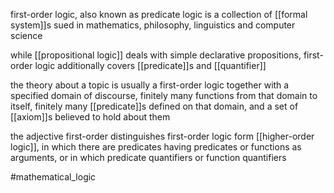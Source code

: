 first-order logic, also known as predicate logic is a collection of [[formal system]]s sued in mathematics, philosophy, linguistics and computer science

while [[propositional logic]] deals with simple declarative propositions, first-order logic additionally covers [[predicate]]s and [[quantifier]]


the theory about a topic is usually a first-order logic together with a specified domain of discourse, finitely many functions from that domain to itself, finitely many [[predicate]]s defined on that domain, and a set of [[axiom]]s believed to hold about them 

the adjective first-order distinguishes first-order logic form [[higher-order logic]], in which there are predicates having predicates or functions as arguments, or in which predicate quantifiers or function quantifiers

#mathematical_logic 